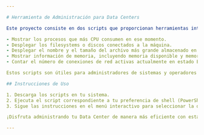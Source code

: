 ```yaml
---

# Herramienta de Administración para Data Centers

Este proyecto consiste en dos scripts que proporcionan herramientas interactivas de administración para Data Centers, uno escrito en PowerShell y otro en Bash. Ambos scripts ofrecen un menú interactivo con varias opciones para ayudar en las tareas de administración de un Data Center, incluyendo:

- Mostrar los procesos que más CPU consumen en ese momento.
- Desplegar los filesystems o discos conectados a la máquina.
- Desplegar el nombre y el tamaño del archivo más grande almacenado en un disco o filesystem.
- Mostrar información de memoria, incluyendo memoria disponible y memoria libre.
- Contar el número de conexiones de red activas actualmente en estado ESTABLISHED.

Estos scripts son útiles para administradores de sistemas y operadores de Data Centers que necesitan monitorear y administrar recursos y conexiones en sus entornos.

## Instrucciones de Uso

1. Descarga los scripts en tu sistema.
2. Ejecuta el script correspondiente a tu preferencia de shell (PowerShell o Bash).
3. Sigue las instrucciones en el menú interactivo para seleccionar la opción deseada.

¡Disfruta administrando tu Data Center de manera más eficiente con estas herramientas!

---
```

